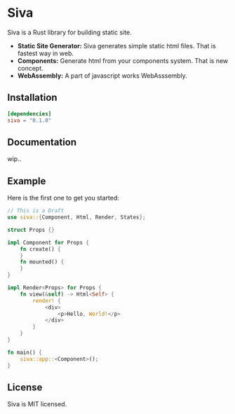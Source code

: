 # Siva
Siva is a Rust library for building static site.

- **Static Site Generator:** Siva generates simple static html files. That is fastest way in web.
- **Components:** Generate html from your components system. That is new concept.
- **WebAssembly:** A part of javascript works WebAsssembly.

## Installation
```Rust:Cargo.toml
[dependencies]
siva = "0.1.0"
```

## Documentation
wip..

## Example
Here is the first one to get you started:
```Rust:src/main.rs
// This is a Draft
use siva::{Component, Html, Render, States};

struct Props {}

impl Component for Props {
    fn create() {
    }
    fn mounted() {
    }
}

impl Render<Props> for Props {
    fn view(&self) -> Html<Self> {
        render! {
            <div>
                <p>Hello, World!</p>
            </div>
        }
    }
}

fn main() {
    siva::app::<Component>();
}
```

## License
Siva is MIT licensed.
